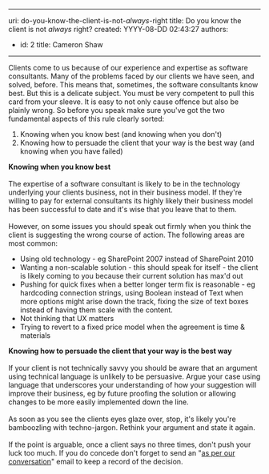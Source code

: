 

---
uri: do-you-know-the-client-is-not-_always_-right
title: Do you know the client is not _always_ right?
created: YYYY-08-DD 02:43:27
authors:
  - id: 2
    title: Cameron Shaw
---




<span class='intro'> 
  <p>Clients come to us because of our experience and expertise as software consultants. Many of the problems faced by our clients we have seen, and solved, before. This means that, sometimes, the software consultants know best.&#160;But this is a delicate subject. You must be very competent to pull this card from your sleeve. It is easy to not only cause offence but also be plainly wrong. So before you speak make sure you've got the two fundamental aspects of this rule clearly sorted&#58;</p>
<ol>
    <li>Knowing when you know best (and knowing when you don't) </li>
    <li>Knowing how to persuade the client that your way is the best way (and knowing when you have failed) </li>
</ol>
 </span>


  <p>
    <strong>Knowing when you know best</strong> <br>
<br>
The expertise of a software consultant is likely to be in the technology underlying&#160;your clients business, not in their business model. If they're willing to pay for external consultants its highly likely their business model has been successful to date and it's wise that you leave that to them.<br>
<br>
However, on some issues you should speak out firmly when you think the client is suggesting the wrong course of action. The following areas are most common&#58;</p>
<ul>
    <li>Using old technology - eg SharePoint 2007 instead of SharePoint 2010 </li>
    <li>Wanting a non-scalable solution - this should speak for itself - the client is likely coming to you because their current solution has max'd out </li>
    <li>Pushing for quick fixes when a better longer term fix is reasonable - eg hardcoding connection strings, using Boolean instead of Text when more options might arise down the track, fixing the size of text boxes instead of having them scale with the content. </li>
    <li>Not thinking that UX matters</li>
    <li>Trying to revert to a fixed price model when the agreement&#160;is time &amp; materials&#160;&#160;</li>
</ul>
<p><strong>Knowing how to persuade the client that your way is the best way</strong><br>
<br>
If your client is not technically savvy you should be aware that an argument using technical language is unlikely to be persuasive. Argue your case using language that underscores your understanding of how your suggestion will improve their business, eg by future proofing the solution or allowing changes to be more easily implemented down the line.<br>
<br>
As soon as you see the clients eyes glaze over, stop, it's likely you're bamboozling with techno-jargon. Rethink your argument and state it again. <br>
<br>
If the point is arguable, once a client says no three times, don't push your luck too much. If you do concede don't forget to send an &quot;<a href="/do-you-send-＂as-per-our-conversation＂-emails">as per our conversation</a>&quot; email to keep a record of the decision.</p>



